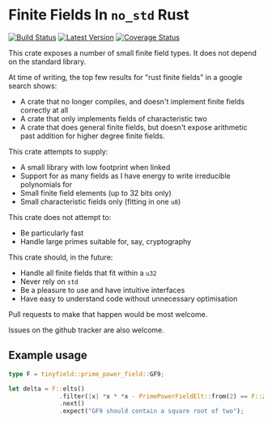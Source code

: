 Finite Fields In `no_std` Rust
==============================

[![Build Status](https://travis-ci.org/rspencer01/tinyfield.svg?branch=master)](https://travis-ci.org/rspencer01/tinyfield)
[![Latest Version](https://img.shields.io/crates/v/tinyfield.svg)](https://crates.io/crates/tinyfield)
[![Coverage Status](https://coveralls.io/repos/github/rspencer01/tinyfield/badge.svg?branch=master)](https://coveralls.io/github/rspencer01/tinyfield?branch=master)

This crate exposes a number of small finite field types.  It does not depend on
the standard library.

At time of writing, the top few results for "rust finite fields" in a google
search shows:

 * A crate that no longer compiles, and doesn't implement finite fields
   correctly at all 
 * A crate that only implements fields of characteristic two
 * A crate that does general finite fields, but doesn't expose arithmetic past
   addition for higher degree finite fields.

This crate attempts to supply:

 * A small library with low footprint when linked
 * Support for as many fields as I have energy to write irreducible polynomials for
 * Small finite field elements (up to 32 bits only)
 * Small characteristic fields only (fitting in one `u8`)

This crate does not attempt to:

 * Be particularly fast
 * Handle large primes suitable for, say, cryptography

This crate should, in the future:

 * Handle all finite fields that fit within a `u32`
 * Never rely on `std`
 * Be a pleasure to use and have intuitive interfaces
 * Have easy to understand code without unnecessary optimisation

Pull requests to make that happen would be most welcome.

Issues on the github tracker are also welcome.

Example usage
-------------
```rust
type F = tinyfield::prime_power_field::GF9;

let delta = F::elts()
              .filter(|x| *x * *x - PrimePowerFieldElt::from(2) == F::zero)
              .next()
              .expect("GF9 should contain a square root of two");
```
